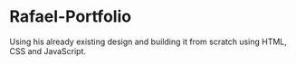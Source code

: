 # Rafael-Portfolio
Using his already existing design and building it from scratch using HTML, CSS and JavaScript.
